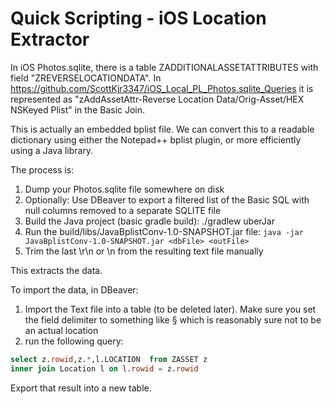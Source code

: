 # Quick Scripting - iOS Location Extractor

In iOS Photos.sqlite, there is a table ZADDITIONALASSETATTRIBUTES with field "ZREVERSELOCATIONDATA". In
https://github.com/ScottKjr3347/iOS_Local_PL_Photos.sqlite_Queries it is represented as
"zAddAssetAttr-Reverse Location Data/Orig-Asset/HEX NSKeyed Plist" in the Basic Join.

This is actually an embedded bplist file. We can convert this to a readable dictionary using either the Notepad++ bplist plugin,
or more efficiently using a Java library.

The process is:

1) Dump your Photos.sqlite file somewhere on disk
2) Optionally: Use DBeaver to export a filtered list of the Basic SQL with null columns removed to a separate SQLITE file
3) Build the Java project (basic gradle build): ./gradlew uberJar
4) Run the build/libs/JavaBplistConv-1.0-SNAPSHOT.jar file: `java -jar JavaBplistConv-1.0-SNAPSHOT.jar <dbFile> <outFile>`
5) Trim the last \r\n or \n from the resulting text file manually

This extracts the data.

To import the data, in DBeaver:

1) Import the Text file into a table (to be deleted later). Make sure you set the field delimiter to something like § which is reasonably sure
not to be an actual location
2) run the following query:

```sql
select z.rowid,z.*,l.LOCATION  from ZASSET z
inner join Location l on l.rowid = z.rowid
```

Export that result into a new table.

